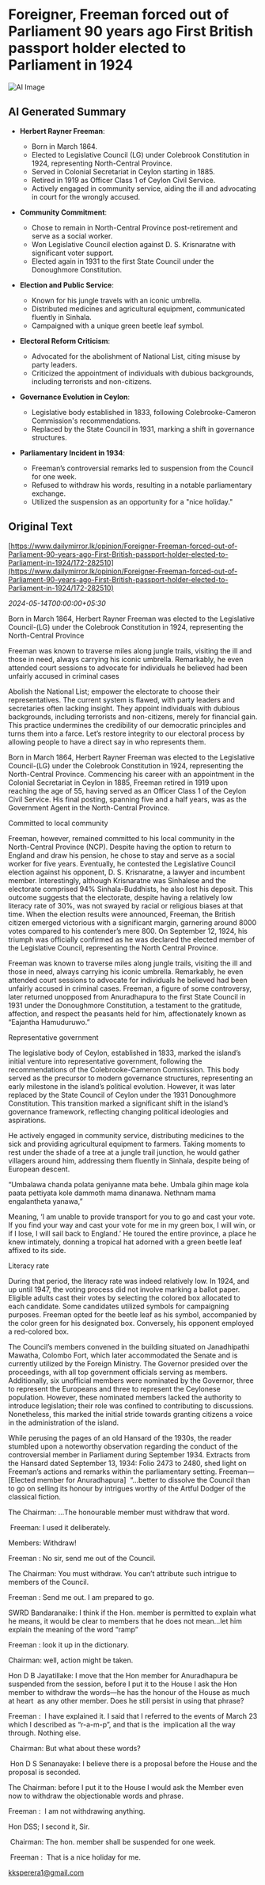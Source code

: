 # Foreigner, Freeman forced out of Parliament 90 years ago First British passport holder elected to Parliament in 1924

![AI Image](ai_image.png)

## AI Generated Summary

- **Herbert Rayner Freeman**:
  - Born in March 1864.
  - Elected to Legislative Council (LG) under Colebrook Constitution in 1924, representing North-Central Province.
  - Served in Colonial Secretariat in Ceylon starting in 1885.
  - Retired in 1919 as Officer Class 1 of Ceylon Civil Service.
  - Actively engaged in community service, aiding the ill and advocating in court for the wrongly accused.

- **Community Commitment**:
  - Chose to remain in North-Central Province post-retirement and serve as a social worker.
  - Won Legislative Council election against D. S. Krisnaratne with significant voter support.
  - Elected again in 1931 to the first State Council under the Donoughmore Constitution.

- **Election and Public Service**:
  - Known for his jungle travels with an iconic umbrella.
  - Distributed medicines and agricultural equipment, communicated fluently in Sinhala.
  - Campaigned with a unique green beetle leaf symbol.

- **Electoral Reform Criticism**:
  - Advocated for the abolishment of National List, citing misuse by party leaders.
  - Criticized the appointment of individuals with dubious backgrounds, including terrorists and non-citizens.

- **Governance Evolution in Ceylon**:
  - Legislative body established in 1833, following Colebrooke-Cameron Commission's recommendations.
  - Replaced by the State Council in 1931, marking a shift in governance structures.

- **Parliamentary Incident in 1934**:
  - Freeman’s controversial remarks led to suspension from the Council for one week.
  - Refused to withdraw his words, resulting in a notable parliamentary exchange.
  - Utilized the suspension as an opportunity for a "nice holiday."



## Original Text

[https://www.dailymirror.lk/opinion/Foreigner-Freeman-forced-out-of-Parliament-90-years-ago-First-British-passport-holder-elected-to-Parliament-in-1924/172-282510](https://www.dailymirror.lk/opinion/Foreigner-Freeman-forced-out-of-Parliament-90-years-ago-First-British-passport-holder-elected-to-Parliament-in-1924/172-282510)

*2024-05-14T00:00:00+05:30*

Born in March 1864, Herbert Rayner Freeman was elected to the Legislative Council-(LG) under the Colebrook Constitution in 1924, representing the North-Central Province

Freeman was known to traverse miles along jungle trails, visiting the ill and those in need, always carrying his iconic umbrella. Remarkably, he even attended court sessions to advocate for individuals he believed had been unfairly accused in criminal cases

Abolish the National List; empower the electorate to choose their representatives. The current system is flawed, with party leaders and secretaries often lacking insight. They appoint individuals with dubious backgrounds, including terrorists and non-citizens, merely for financial gain. This practice undermines the credibility of our democratic principles and turns them into a farce. Let’s restore integrity to our electoral process by allowing people to have a direct say in who represents them.

Born in March 1864, Herbert Rayner Freeman was elected to the Legislative Council-(LG) under the Colebrook Constitution in 1924, representing the North-Central Province. Commencing his career with an appointment in the Colonial Secretariat in Ceylon in 1885, Freeman retired in 1919 upon reaching the age of 55, having served as an Officer Class 1 of the Ceylon Civil Service. His final posting, spanning five and a half years, was as the Government Agent in the North-Central Province.

Committed to local community 

Freeman, however, remained committed to his local community in the North-Central Province (NCP). Despite having the option to return to England and draw his pension, he chose to stay and serve as a social worker for five years. Eventually, he contested the Legislative Council election against his opponent, D. S. Krisnaratne, a lawyer and incumbent member. Interestingly, although Krisnaratne was Sinhalese and the electorate comprised 94% Sinhala-Buddhists, he also lost his deposit. This outcome suggests that the electorate, despite having a relatively low literacy rate of 30%, was not swayed by racial or religious biases at that time. When the election results were announced, Freeman, the British citizen emerged victorious with a significant margin, garnering around 8000 votes compared to his contender’s mere 800. On September 12, 1924, his triumph was officially confirmed as he was declared the elected member of the Legislative Council, representing the North Central Province.

Freeman was known to traverse miles along jungle trails, visiting the ill and those in need, always carrying his iconic umbrella. Remarkably, he even attended court sessions to advocate for individuals he believed had been unfairly accused in criminal cases. Freeman, a figure of some controversy, later returned unopposed from Anuradhapura to the first State Council in 1931 under the Donoughmore Constitution, a testament to the gratitude, affection, and respect the peasants held for him, affectionately known as “Eajantha Hamuduruwo.” 

Representative government 

The legislative body of Ceylon, established in 1833, marked the island’s initial venture into representative government, following the recommendations of the Colebrooke-Cameron Commission. This body served as the precursor to modern governance structures, representing an early milestone in the island’s political evolution. However, it was later replaced by the State Council of Ceylon under the 1931 Donoughmore Constitution. This transition marked a significant shift in the island’s governance framework, reflecting changing political ideologies and aspirations.

He actively engaged in community service, distributing medicines to the sick and providing agricultural equipment to farmers. Taking moments to rest under the shade of a tree at a jungle trail junction, he would gather villagers around him, addressing them fluently in Sinhala, despite being of European descent.

“Umbalawa chanda polata geniyanne mata behe. Umbala gihin mage kola paata pettiyata kole dammoth mama dinanawa. Nethnam mama engalantheta yanawa,”

Meaning, ‘I am unable to provide transport for you to go and cast your vote. If you find your way and cast your vote for me in my green box, I will win, or if I lose, I will sail back to England.’ He toured the entire province, a place he knew intimately, donning a tropical hat adorned with a green beetle leaf affixed to its side.

Literacy rate 

During that period, the literacy rate was indeed relatively low. In 1924, and up until 1947, the voting process did not involve marking a ballot paper. Eligible adults cast their votes by selecting the colored box allocated to each candidate. Some candidates utilized symbols for campaigning purposes. Freeman opted for the beetle leaf as his symbol, accompanied by the color green for his designated box. Conversely, his opponent employed a red-colored box.

The Council’s members convened in the building situated on Janadhipathi Mawatha, Colombo Fort, which later accommodated the Senate and is currently utilized by the Foreign Ministry. The Governor presided over the proceedings, with all top government officials serving as members. Additionally, six unofficial members were nominated by the Governor, three to represent the Europeans and three to represent the Ceylonese population. However, these nominated members lacked the authority to introduce legislation; their role was confined to contributing to discussions. Nonetheless, this marked the initial stride towards granting citizens a voice in the administration of the island.

While perusing the pages of an old Hansard of the 1930s, the reader stumbled upon a noteworthy observation regarding the conduct of the controversial member in Parliament during September 1934. Extracts from the Hansard dated September 13, 1934: Folio 2473 to 2480, shed light on Freeman’s actions and remarks within the parliamentary setting. Freeman—[Elected member for Anuradhapura]  “…better to dissolve the Council than to go on selling its honour by intrigues worthy of the Artful Dodger of the classical fiction.

The Chairman: …The honourable member must withdraw that word.

 Freeman: I used it deliberately.

Members: Withdraw!

Freeman : No sir, send me out of the Council.

The Chairman: You must withdraw. You can’t attribute such intrigue to members of the Council.

Freeman : Send me out. I am prepared to go.

SWRD Bandaranaike: I think if the Hon. member is permitted to explain what he means, it would be clear to members that he does not mean…let him explain the meaning of the word “ramp”

Freeman : look it up in the dictionary.

Chairman: well, action might be taken.

Hon D B Jayatillake: I move that the Hon member for Anuradhapura be suspended from the session, before I put it to the House I ask the Hon member to withdraw the words—he has the honour of the House as much at heart  as any other member. Does he still persist in using that phrase? 

Freeman :  I have explained it. I said that I referred to the events of March 23 which I described as “r-a-m-p”, and that is the  implication all the way through. Nothing else.

 Chairman: But what about these words?

 Hon D S Senanayake: I believe there is a proposal before the House and the proposal is seconded.

The Chairman: before I put it to the House I would ask the Member even now to withdraw the objectionable words and phrase.

Freeman :  I am not withdrawing anything.

Hon DSS; I second it, Sir.

 Chairman: The hon. member shall be suspended for one week.

 Freeman :  That is a nice holiday for me.    

kksperera1@gmail.com 

